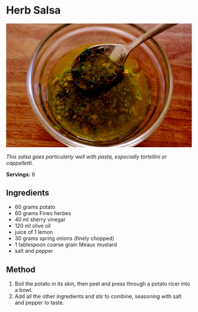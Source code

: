 # Herb Salsa

![Herb Salsa](resources/herb-salsa.png)

*This salsa goes particularly well with pasta, especially tortellini or cappelletti.*

**Servings:** 6

## Ingredients
- 60 grams potato
- 60 grams Fines herbes
- 40 ml sherry vinegar
- 120 ml olive oil
- juice of 1 lemon
- 30 grams spring onions (finely chopped)
- 1 tablespoon coarse grain Meaux mustard
- salt and pepper

## Method
1. Boil the potato in its skin, then peel and press through a potato ricer into a bowl. 
1. Add all the other ingredients and stir to combine, seasoning with salt and pepper to taste.